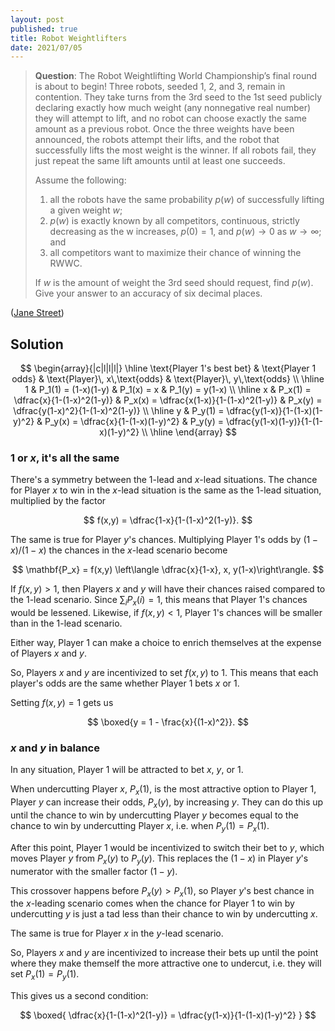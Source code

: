 ```yaml
---
layout: post
published: true
title: Robot Weightlifters
date: 2021/07/05
---
```


>**Question**: The Robot Weightlifting World Championship’s final round is about to begin! Three robots, seeded 1, 2, and 3, remain in contention. They take turns from the 3rd seed to the 1st seed publicly declaring exactly how much weight (any nonnegative real number) they will attempt to lift, and no robot can choose exactly the same amount as a previous robot. Once the three weights have been announced, the robots attempt their lifts, and the robot that successfully lifts the most weight is the winner. If all robots fail, they just repeat the same lift amounts until at least one succeeds.
>
>Assume the following:
>
>1. all the robots have the same probability $p(w)$ of successfully lifting a given weight $w$;
>2. $p(w)$ is exactly known by all competitors, continuous, strictly decreasing as the w increases, $p(0) = 1,$ and $p(w) \rightarrow 0$ as $w \rightarrow \infty$; and
>3. all competitors want to maximize their chance of winning the RWWC.
>
>If $w$ is the amount of weight the 3rd seed should request, find $p(w).$ Give your answer to an accuracy of six decimal places.

<!--more-->

([Jane Street](https://www.janestreet.com/puzzles/robot-weightlifting-index/))

## Solution

$$
\begin{array}{|c|l|l|l|} \hline
\text{Player 1's best bet} & \text{Player 1 odds} & \text{Player}\, x\,\text{odds} & \text{Player}\, y\,\text{odds} \\ \hline
1 & P_1(1) = (1-x)(1-y) & P_1(x) = x & P_1(y) = y(1-x) \\ \hline
x & P_x(1) = \dfrac{x}{1-(1-x)^2(1-y)} & P_x(x) = \dfrac{x(1-x)}{1-(1-x)^2(1-y)} & P_x(y) = \dfrac{y(1-x)^2}{1-(1-x)^2(1-y)} \\ \hline
y & P_y(1) = \dfrac{y(1-x)}{1-(1-x)(1-y)^2} & P_y(x) = \dfrac{x}{1-(1-x)(1-y)^2} & P_y(y) = \dfrac{y(1-x)(1-y)}{1-(1-x)(1-y)^2} \\ \hline
\end{array}
$$


### $1$ or $x$, it's all the same

There's a symmetry between the $1$-lead and $x$-lead situations. The chance for Player $x$ to win in the $x$-lead situation is the same as the $1$-lead situation, multiplied by the factor

$$ f(x,y) = \dfrac{1-x}{1-(1-x)^2(1-y)}. $$

The same is true for Player $y$'s chances. Multiplying Player 1's odds by $(1-x)/(1-x)$ the chances in the $x$-lead scenario become

$$ \mathbf{P_x} = f(x,y) \left\langle \dfrac{x}{1-x}, x, y(1-x)\right\rangle. $$

If $f(x,y) > 1,$ then Players $x$ and $y$ will have their chances raised compared to the $1$-lead scenario. Since $\sum_i P_x(i) = 1,$ this means that Player 1's chances would be lessened. Likewise, if $f(x,y) < 1,$ Player 1's chances will be smaller than in the $1$-lead scenario. 

Either way, Player 1 can make a choice to enrich themselves at the expense of Players $x$ and $y.$

<!-- $\sum_i P_x(i) = 1,$ so if $f(x,y) > 1,$ then Player 1's odds will be better betting on $1,$ and if $f(x,y) < 1,$ then Player $1$'s odds will be better betting on $x.$ In either case, this choice is to the detriment of Players $x$ and $y.$  -->

So, Players $x$ and $y$ are incentivized to set $f(x,y)$ to $1.$ This means that each player's odds are the same whether Player 1 bets $x$ or $1.$

Setting $f(x,y) = 1$ gets us

$$ \boxed{y = 1 - \frac{x}{(1-x)^2}}. $$

### $x$ and $y$ in balance

In any situation, Player 1 will be attracted to bet $x,$ $y,$ or $1.$

<!-- If the chance to win by undercutting $x$ is bigger than the chance to win at $y$ or $1,$ then Player 1 will bet $x.$  -->

When undercutting Player $x$, $P_x(1),$ is the most attractive option to Player 1, Player $y$ can increase their odds, $P_x(y),$ by increasing $y.$ They can do this up until the chance to win by undercutting Player $y$ becomes equal to the chance to win by undercutting Player $x,$ i.e. when $P_y(1) = P_x(1).$ 

After this point, Player 1 would be incentivized to switch their bet to $y,$ which moves Player $y$ from $P_x(y)$ to $P_y(y).$ This replaces the $(1-x)$ in Player $y$'s numerator with the smaller factor $(1-y).$ 

This crossover happens before $P_x(y) > P_x(1),$ so Player $y$'s best chance in the $x$-leading scenario comes when the chance for Player 1 to win by undercutting $y$ is just a tad less than their chance to win by undercutting $x.$ 

The same is true for Player $x$ in the $y$-lead scenario.

So, Players $x$ and $y$ are incentivized to increase their bets up until the point where they make themself the more attractive one to undercut, i.e. they will set $P_x(1) = P_y(1).$

This gives us a second condition:

$$
\boxed{
\dfrac{x}{1-(1-x)^2(1-y)} = \dfrac{y(1-x)}{1-(1-x)(1-y)^2}
}
$$


<br>
